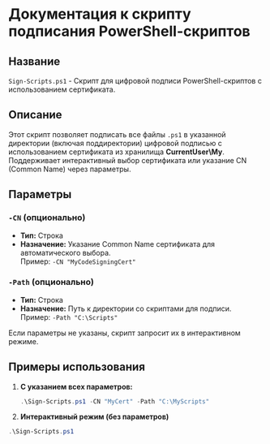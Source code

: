 # Документация к скрипту подписания PowerShell-скриптов

## Название
`Sign-Scripts.ps1` - Скрипт для цифровой подписи PowerShell-скриптов с использованием сертификата.

## Описание
Этот скрипт позволяет подписать все файлы `.ps1` в указанной директории (включая поддиректории) цифровой подписью с использованием сертификата из хранилища **CurrentUser\My**. Поддерживает интерактивный выбор сертификата или указание CN (Common Name) через параметры.

## Параметры
### `-CN` (опционально)
- **Тип:** Строка
- **Назначение:** Указание Common Name сертификата для автоматического выбора.  
  Пример: `-CN "MyCodeSigningCert"`

### `-Path` (опционально)
- **Тип:** Строка
- **Назначение:** Путь к директории со скриптами для подписи.  
  Пример: `-Path "C:\Scripts"`

Если параметры не указаны, скрипт запросит их в интерактивном режиме.

## Примеры использования
1. **С указанием всех параметров:**
   ```powershell
   .\Sign-Scripts.ps1 -CN "MyCert" -Path "C:\MyScripts"
2. **Интерактивный режим (без параметров)**
```powershell
.\Sign-Scripts.ps1
